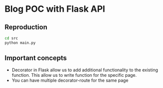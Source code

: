 # Blog POC with Flask API

## Reproduction
```sh
cd src
python main.py
```

## Important concepts
- Decorator in Flask allow us to add additional functionality to the existing function. This allow us to write function for the specific page.
- You can have multiple decorator-route for the same page